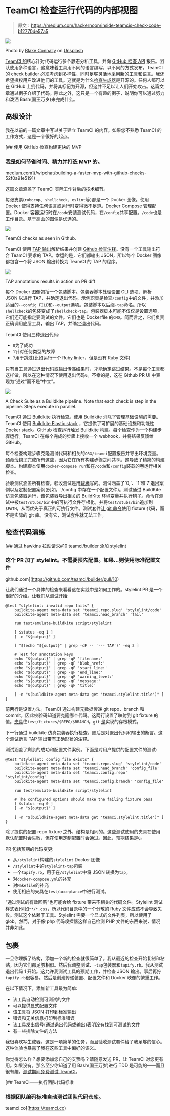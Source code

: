 # TeamCI 检查运行代码的内部视图

> 原文：<https://medium.com/hackernoon/inside-teamcis-check-code-b12770de57a5>

![](img/ce722aaf795db1ef6991e3c0093082af.png)

Photo by [Blake Connally](https://unsplash.com/photos/B3l0g6HLxr8?utm_source=unsplash&utm_medium=referral&utm_content=creditCopyText) on [Unsplash](https://unsplash.com/search/photos/code?utm_source=unsplash&utm_medium=referral&utm_content=creditCopyText)

[TeamCI 的](https://teamci.co)核心针对代码运行多个静态分析工具，并向 [GitHub 检查 API](https://blog.github.com/2018-05-07-introducing-checks-api/) 报告。团队使用多种语言，这意味着工具用不同的语言编写，以不同的方式发布。TeamCI 的 check builder 必须考虑到多样性，同时足够灵活地采用新的工具和语言。我还希望授权用户改进他们的工具。这就是为什么[检查生成器](https://github.com/teamci/builder)是开源的。任何人都可以在 GitHub 上扔代码，并将其标记为开源，但这并不足以让人们开始攻击。这篇文章通过例子介绍了代码。除此之外，这只是一个有趣的例子，说明你可以通过努力和泼洒 Bash(国王万岁)来完成什么。

## 高级设计

我在以前的一篇文章中写过关于建立 TeamCI 的内容。如果您不熟悉 TeamCI 的工作方式，这是一个很好的起点。

[](/wipchat/building-a-faster-mvp-with-github-checks-52f0a91e5191) [## 使用 GitHub 检查构建更快的 MVP

### 我是如何节省时间、精力并打造 MVP 的。

medium.com](/wipchat/building-a-faster-mvp-with-github-checks-52f0a91e5191) 

这篇文章涵盖了 TeamCI 实际工作背后的技术细节。

每张支票(`rubocop`、`shellcheck`、`eslint`等)都是一个 Docker 图像。使用 Docker 使得支持任何语言或运行时变得微不足道。Docker Compose 管理配置。Docker 容器运行时在`/code`安装测试代码，在`/config`共享配置。`/code`也是工作目录。基于高山的图像是优选的。

![](img/f32e191596ff81a92e26396680e37863.png)

TeamCI checks as seen in Github.

TeamCI 使用 [TAP 输出](https://testanything.org/tap-version-13-specification.html)解析结果并创建 [Github 检查注释](https://developer.github.com/v3/checks/runs/#annotations-object)。没有一个工具输出符合 TeamCI 要求的 TAP。幸运的是，它们都输出 JSON，所以每个 Docker 图像都包含一个将 JSON 输出转换为 TeamCI 的 TAP 的程序。

![](img/7c08efd16da535de17133b96bf17e1ea.png)

TAP annotations results in action on PR diff

每个 Docker 图像包括一个包装脚本。包装器脚本处理设置 CLI 选项、解析 JSON 以进行 TAP，并确定退出代码。示例职责是检查`/config`中的文件，并添加适当的`--config FILE`和`--output`选项。包装脚本以后缀`-tap`命名。所以`shellcheck`的包装变成了`shellcheck-tap`。包装器脚本可能不仅仅是设置选项，它们还可能指定要测试的文件。它们也是 Dockerfile 的`CMD`。简而言之，它们负责正确调用底层工具，输出 TAP，并确定退出代码。

TeamCI 使用三种退出代码:

*   `0`为了成功
*   `1`针对任何类型的故障
*   `7`用于跳过(比如运行一个 Ruby linter，但是没有 Ruby 文件)

只有当工具通过退出代码或输出传递结果时，才能确定跳过结果。不是每个工具都这样做，所以在这种情况下使用退出代码`0`。不幸的是，这在 Github PR UI 中表现为“通过”而不是“中立”。

![](img/000ba1a337b9cc6aebc066460fa6b743.png)

A Check Suite as a Buildkite pipeline. Note that each check is step in the pipeline. Steps execute in parallel.

TeamCI 通过 [Buildkite](https://buildkite.io) 执行检查。使用 Buildkite 消除了管理基础设施的需要。TeamCI 使用 [Buildkite Elastic stack](https://github.com/buildkite/elastic-ci-stack-for-aws) ，它提供了可扩展的基础设施和功能性 Docker stack。GitHub 检查运行触发 Buildkite 构建。每个检查作为一个构建步骤运行。TeamCI 在每个完成的步骤上接收一个 webhook，并将结果反馈给 GitHub。

每个检查构建步骤克隆测试代码和相关的`ORG/teamci`配置报告并导出环境变量。[预命令钩子](https://github.com/teamci/builder/blob/master/.buildkite/hooks/pre-command)完成所有这些，因为它在所有构建步骤之间共享。这导致了精简的构建脚本。构建脚本使用`docker-compose run`和在`/code`和`/config`装载的卷运行相关检查。

验收测试涵盖所有检查。验收测试是用[球棒](https://github.com/sstephenson/bats.)写的。测试涵盖了`0,`、`1`和`7`退出案例以及定制配置案例(例如，`/config`中存在一个配置文件)。测试通过 BuildKite [仿真包装器](https://github.com/teamci/builder/blob/master/test/emulate-buildkite)运行，该包装器导出相关的 BuildKite 环境变量并执行钩子。命令在测试中被`test/stubs/bin`中的可执行文件存根化，并将`test/stubs/bin`追加到`$PATH`，从而优先于真正的可执行文件。测试套件[让 git 命令](https://github.com/teamci/builder/blob/9571020d6f278e8360c6294f3a8771b045d6eaf3/test/stubs/bin/git)使用 fixture 代码，而不是实际的 git 库。没有它，测试套件就无法工作。

## 检查代码演练

[](https://github.com/teamci/builder/pull/10) [## 通过 hawkins 拉动请求#10 teamci/builder 添加 stylelint

### 这个 PR 加了 stylelint。不需要预先配置。如果…则使用标准配置文件

github.com](https://github.com/teamci/builder/pull/10) 

让我们通过一个具体的检查来看看这在实践中是如何工作的。stylelint PR 是一个很好的介绍。让我们从[测试](https://github.com/teamci/builder/pull/10/files#diff-06c23813453c5cf411b828fb74a93c56)开始:

```
@test "stylelint: invalid repo fails" {
	buildkite-agent meta-data set 'teamci.repo.slug' 'stylelint/code'
	buildkite-agent meta-data set 'teamci.head_branch' 'fail'

	run test/emulate-buildkite script/stylelint

	[ $status -eq 1 ]
	[ -n "${output}" ]

	[ "$(echo "${output}" | grep -cF -- '--- TAP')" -eq 2 ]

	# Test for annotation keys
	echo "${output}" | grep -qF 'filename:'
	echo "${output}" | grep -qF 'blob_href:'
	echo "${output}" | grep -qF 'start_line:'
	echo "${output}" | grep -qF 'end_line:'
	echo "${output}" | grep -qF 'warning_level:'
	echo "${output}" | grep -qF 'message:'
	echo "${output}" | grep -qF 'title:'

	[ -n "$(buildkite-agent meta-data get 'teamci.stylelint.title')" ]
}
```

前两行是设置方法。TeamCI 通过构建元数据传递 git repo、branch 和 commit，因此校验码知道要克隆哪个代码。这两行设置了映射到 git fixture 的值。[夹具](https://github.com/teamci/builder/tree/master/test/fixtures)住`test/fixtures/$REPO/$BRANCH`。`git` [是](https://github.com/teamci/builder/blob/master/test/stubs/bin/git)实现的存根模式。

下一行通过 buildkite 仿真包装器执行检查，随后是对退出代码和输出的断言。这个测试断言 TAP 输出带有正确形状的注释。

测试涵盖了剩余的成功和配置文件案例。下面是对用户提供的配置文件的测试:

```
@test "stylelint: config file exists" {
	buildkite-agent meta-data set 'teamci.repo.slug' 'stylelint/code'
	buildkite-agent meta-data set 'teamci.head_branch' 'config_file'
	buildkite-agent meta-data set 'teamci.config.repo' 'stylelint/config'
	buildkite-agent meta-data set 'teamci.config.branch' 'config_file'

	run test/emulate-buildkite script/stylelint

	# The configured options should make the failing fixture pass
	[ $status -eq 0 ]
	[ -n "${output}" ]

	[ -n "$(buildkite-agent meta-data get 'teamci.stylelint.title')" ]
}
```

除了提供的配置 repo fixture 之外，结构是相同的。这些测试使用的夹具在使用默认配置时会失败，但在使用定制配置时会通过。因此，预期结果是`0`。

PR 包括预期的代码变更:

*   从`/stylelint`构建的`stylelint` Docker 图像
*   `/stylelint`中的`stylelint-tap`包装
*   一个`tapify.rb`，用于在`/stylelint`中将 JSON 转换为`tap`。
*   对`docker-compose.yml`的补充
*   对`Makefile`的补充
*   使用相应的夹具在`test/acceptance`中进行测试。

“通过测试的有效回购”也可能会给 fixture 带来不相关的代码文件。Stylelint 测试样式表(例如`**/*.css`，所以代码目录中的一个分散的 Ruby 文件应该不会导致失败。测试这个依赖于工具。Stylelint 需要一个显式的文件列表，所以使用了 glob。然而，对于像 php 代码嗅探器这样自己检测 PHP 文件的东西来说，情况并非如此。

## 包裹

一旦你理解了结构，添加一个新的检查就很简单了。我从最近的检查开始复制和粘贴，因为它们都足够相似。然后我调整测试、`-tap`包装器和`tapify.rb`。我从测试退出代码 1 开始。这允许我测试工具的预期工作，并检查 JSON 输出。事后再拧`tapify.rb`很容易。然后是创建传递装置、配置文件和 Docker 映像的繁重工作。

在以下情况下，添加新工具最为简单:

*   该工具自动检测可测试的文件
*   可以提供显式配置文件
*   该工具将 JSON 打印到标准输出
*   错误和无关信息打印到标准错误
*   该工具发出信号(通过退出代码或输出)表明没有找到可测试的文件
*   有一些排除文件的方法

我很喜欢写生成器。这是一项简单的任务，而且验收测试套件给了我足够的信心。这种体验也暴露了我在这些工具中偏好的语义。

你觉得怎么样？想要添加您自己的支票吗？请随意发送 PR，让 TeamCI 对您更有用。如果没有，那么至少你知道了用 Bash(国王万岁)进行 TDD 是可能的——而且很有趣。[测试期间免费测试 TeamCI](https://teamci.co)。

[](https://teamci.co) [## TeamCI——执行团队代码标准

### 根据团队编码标准自动测试团队代码仓库。

teamci.co](https://teamci.co)